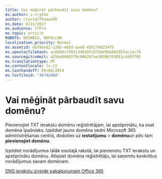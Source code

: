 ```yaml
---
title: Vai mēģināt pārbaudīt savu domēnu?
ms.author: v-crytho
author: CrystalThomasMS
ms.date: 8/21/2017
ms.audience: ITPro
ms.topic: article
ROBOTS: NOINDEX, NOFOLLOW
localization_priority: Normal
ms.assetid: ebf00eb2-1205-4d5d-aae0-4581766234f5
ms.openlocfilehash: ac8dddcfd9213d0a9fc67dde90a88195fac1ac74
ms.sourcegitcommit: a256e8680379c006287ae30996763051c4d9ff85
ms.translationtype: MT
ms.contentlocale: lv-LV
ms.lasthandoff: 09/04/2019
ms.locfileid: "36742488"
---
```

# <a name="trying-to-verify-your-domain"></a>Vai mēģināt pārbaudīt savu domēnu?

Pievienojiet TXT ierakstu domēnu reģistrētājam, lai apstiprinātu, ka esat domēna īpašnieks. Izpildiet jauno domēna vedni Microsoft 365 administrēšanas centrā, dodoties uz **iestatījumu** \> **domēnu**un pēc tam **pievienojiet domēnu**. 
  
Izpildiet norādījumus tālāk esošajā rakstā, lai pievienotu TXT ierakstu un apstiprinātu domēnu. Atlasiet domēna reģistrētāju, lai saņemtu konkrētus norādījumus savam domēnam.
  
[DNS ierakstu izveide pakalpojumam Office 365](https://docs.microsoft.com/office365/admin/get-help-with-domains/create-dns-records-at-any-dns-hosting-provider)
  

